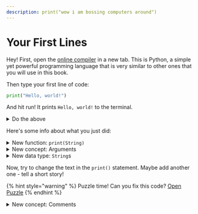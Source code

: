```yaml
---
description: print("wow i am bossing computers around")
---
```


# Your First Lines

Hey! First, open the [online compiler](https://www.online-python.com/PlAYfpvTqL) in a new tab. This is Python, a simple yet powerful programming language that is very similar to other ones that you will use in this book.

Then type your first line of code:

```python
print("Hello, world!")
```

And hit run! It prints `Hello, world!` to the terminal.

<details>

<summary>Do the above</summary>

Type `print("Hello, world")` into the compiler and hit run.

</details>

Here's some info about what you just did:

<details>

<summary>New function: <code>print(String)</code></summary>

This is a built-in Python function. It takes one argument (a `String`) and prints it to the terminal.

</details>

<details>

<summary>New concept: Arguments</summary>

Arguments are like extra info for a function. They go inside parentheses like this:

`foo(arg)`

You can pass multiple arguments into a function:&#x20;

`foo(arg1,arg2)`

</details>

<details>

<summary>New data type: <code>String</code>s</summary>

A string is, well, a string of characters. They are surrounded by quotes like this:

`"This is a string, it can have a lot of 🎉 different 🎉 characters and they can be any length"`

</details>

Now, try to change the text in the `print()` statement. Maybe add another one - tell a short story!

{% hint style="warning" %}
Puzzle time! Can you fix this code? [Open Puzzle](https://www.online-python.com/ybDFgQXPLt) &#x20;
{% endhint %}

<details>

<summary>New concept: Comments</summary>

Comments are text that is skipped over by the compiler, so they are useful for notes and explaining what code does. They can be used like this:

```python
# This is a program
print("hello") # This will print "hello" to output.
print("goodbye")
```

</details>
